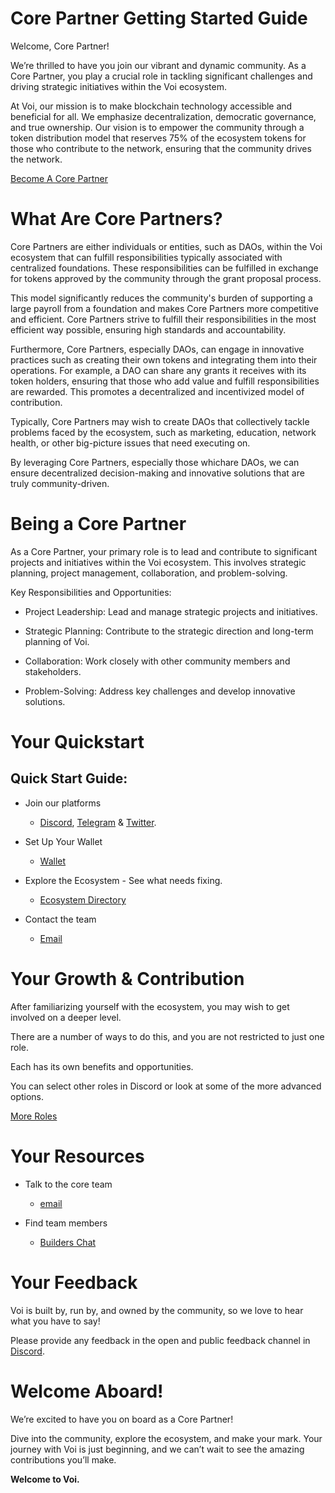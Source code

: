 # Core Partner Getting Started Guide

Welcome, Core Partner!

We’re thrilled to have you join our vibrant and dynamic community. As a Core Partner, you play a crucial role in tackling significant challenges and driving strategic initiatives within the Voi ecosystem.

At Voi, our mission is to make blockchain technology accessible and beneficial for all. We emphasize decentralization, democratic governance, and true ownership. Our vision is to empower the community through a token distribution model that reserves 75% of the ecosystem tokens for those who contribute to the network, ensuring that the community drives the network.

[Become A Core Partner](mailto:projectinquiry@voi.network)

# What Are Core Partners?
Core Partners are either individuals or entities, such as DAOs, within the Voi ecosystem that can fulfill responsibilities typically associated with centralized foundations. These responsibilities can be fulfilled in exchange for tokens approved by the community through the grant proposal process.

This model significantly reduces the community's burden of supporting a large payroll from a foundation and makes Core Partners more competitive and efficient. Core Partners strive to fulfill their responsibilities in the most efficient way possible, ensuring high standards and accountability.

Furthermore, Core Partners, especially DAOs, can engage in innovative practices such as creating their own tokens and integrating them into their operations. For example, a DAO can share any grants it receives with its token holders, ensuring that those who add value and fulfill responsibilities are rewarded. This promotes a decentralized and incentivized model of contribution.

Typically, Core Partners may wish to create DAOs that collectively tackle problems faced by the ecosystem, such as marketing, education, network health, or other big-picture issues that need executing on. 

By leveraging Core Partners, especially those whichare DAOs, we can ensure decentralized decision-making and innovative solutions that are truly community-driven.

# Being a Core Partner

As a Core Partner, your primary role is to lead and contribute to significant projects and initiatives within the Voi ecosystem. This involves strategic planning, project management, collaboration, and problem-solving.

Key Responsibilities and Opportunities:

- Project Leadership: Lead and manage strategic projects and initiatives.

- Strategic Planning: Contribute to the strategic direction and long-term planning of Voi.

- Collaboration: Work closely with other community members and stakeholders.

- Problem-Solving: Address key challenges and develop innovative solutions.


# Your Quickstart

## Quick Start Guide:

- Join our platforms 
    - [Discord](https://discord.gg/vnFbrJrHeW), [Telegram](https://t.me/VoiOfficial) & [Twitter](https://x.com/Voi_Net).

- Set Up Your Wallet
    - [Wallet](https://kibis.is/)

- Explore the Ecosystem - See what needs fixing.
    - [Ecosystem Directory](https://airtable.com/apphFYuejZFJJG0i6/shru2v6BXxUaAEU7O)

- Contact the team
    - [Email](mailto:projectinquiry@voi.network)

# Your Growth & Contribution

After familiarizing yourself with the ecosystem, you may wish to get involved on a deeper level. 

There are a number of ways to do this, and you are not restricted to just one role. 

Each has its own benefits and opportunities. 

You can select other roles in Discord or look at some of the more advanced options.

[More Roles](../become-a-rebel.md)

# Your Resources

- Talk to the core team
    - [email](mailto:projectinquiry@voi.network)

- Find team members
    - [Builders Chat](https://discord.com/channels/1055863853633785857/1128671715673780264) 


# Your Feedback

Voi is built by, run by, and owned by the community, so we love to hear what you have to say! 

Please provide any feedback in the open and public feedback channel in [Discord](https://discord.com/channels/1055863853633785857/1201927574289403974).

# Welcome Aboard!

We’re excited to have you on board as a Core Partner! 

Dive into the community, explore the ecosystem, and make your mark. Your journey with Voi is just beginning, and we can’t wait to see the amazing contributions you’ll make.

**Welcome to Voi.**
